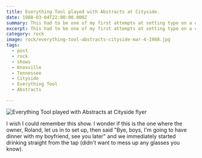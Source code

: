 ```yaml
---
title: Everything Tool played with Abstracts at Cityside.
date: 1988-03-04T22:00:00.000Z
summary: This had to be one of my first attempts at setting type on a computer.
excerpt: This had to be one of my first attempts at setting type on a computer.
category: rock
image: rock/everything-tool-abstracts-cityside-mar-4-1988.jpg
tags:
  - post 
  - rock
  - shows
  - Knoxville
  - Tennessee
  - Cityside
  - Everything Tool
  - Abstracts

---
```


![Everything Tool played with Abstracts at Cityside flyer](/static/img/rock/everything-tool-abstracts-cityside-mar-4-1988.jpg "Everything Tool played with Abstracts at Cityside flyer")

I wish I could remember this show. I wonder if this is the one where the owner, Roland, let us in to set up, then said "Bye, boys, I'm going to have dinner with my boyfriend, see you later" and we immediately started drinking straight from the tap (didn't want to mess up any glasses you know).